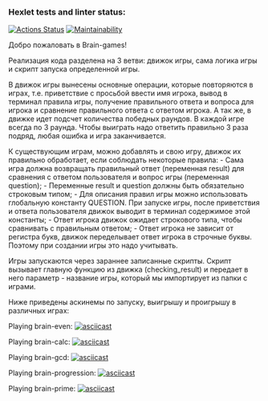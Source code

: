 ### Hexlet tests and linter status:
[![Actions Status](https://github.com/rasulich96/python-project-49/workflows/hexlet-check/badge.svg)](https://github.com/rasulich96/python-project-49/actions)
[![Maintainability](https://api.codeclimate.com/v1/badges/de483d8ab79fbbc9b9c3/maintainability)](https://codeclimate.com/github/rasulich96/python-project-49/maintainability)

Добро пожаловать в Brain-games!

Реализация кода разделена на 3 ветви: движок игры, сама логика игры и скрипт запуска определенной игры.

В движок игры вынесены основные операции, которые повторяются в играх, т.е. приветствие с просьбой ввести имя игрока, вывод в терминал правила игры, получение правильного ответа и вопроса для игрока и сравнение правильного ответа с ответом игрока. А так же, в движке идет подсчет количества победных раундов. В каждой игре всегда по 3 раунда. Чтобы выиграть надо ответить правильно 3 раза подряд, любая ошибка и игра заканчивается.

К существующим играм, можно добавлять и свою игру, движок их правильно обработает, если соблюдать некоторые правила:
    - Сама игра должна возвращать правильный ответ (переменная result) для сравнения с ответом пользователя и вопрос игры (переменная question);
    - Переменные result и question должны быть обязательно строковым типом;
    - Для описания правил игры можно использовать глобальную константу QUESTION. При запуске игры, после приветствия и ответа пользователя движок выводит в терминал содержимое этой константы;
    - Ответ игрока движок ожидает строкового типа, чтобы сравнивать с правильным ответом;
    - Ответ игрока не зависит от регистра букв, движок переделывает ответ игрока в строчные буквы. Поэтому при создании игры это надо учитывать.

Игры запускаются через зараннее записанные скрипты. Скрипт вызывает главную функцию из движка (checking_result) и передает в него параметр - название игры, который мы импортирует из папки с играми.

Ниже приведены аскинемы по запуску, выигрышу и проигрышу в различных играх:

Playing brain-even:
[![asciicast](https://asciinema.org/a/Qn2nzbI3hd3dFPLLib4qNTMDo.svg)](https://asciinema.org/a/Qn2nzbI3hd3dFPLLib4qNTMDo)

Playing brain-calc:
[![asciicast](https://asciinema.org/a/eSvRxTtySAr2SD3AKJBHirAZf.svg)](https://asciinema.org/a/eSvRxTtySAr2SD3AKJBHirAZf)

Playing brain-gcd:
[![asciicast](https://asciinema.org/a/KmoOj0dl7zRfEYcqCJfbE5rYf.svg)](https://asciinema.org/a/KmoOj0dl7zRfEYcqCJfbE5rYf)

Playing brain-progression:
[![asciicast](https://asciinema.org/a/Rxvkii4UmVCSdYGeOQsyqiHxO.svg)](https://asciinema.org/a/Rxvkii4UmVCSdYGeOQsyqiHxO)

Playing brain-prime:
[![asciicast](https://asciinema.org/a/2C53nA8f3rXkQf8V9sm95meJx.svg)](https://asciinema.org/a/2C53nA8f3rXkQf8V9sm95meJx)